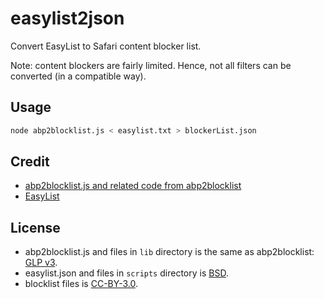 # easylist2json

Convert EasyList to Safari content blocker list.

Note: content blockers are fairly limited. Hence, not all filters
can be converted (in a compatible way).

## Usage

```sh
node abp2blocklist.js < easylist.txt > blockerList.json
```

## Credit

- [abp2blocklist.js and related code from abp2blocklist](https://github.com/adblockplus/abp2blocklist.git)
- [EasyList](https://easylist.to/)

## License

- abp2blocklist.js and files in `lib` directory is the same as abp2blocklist: [GLP v3](LICENSE-GPLv3.txt).
- easylist.json and files in `scripts` directory is [BSD](LICENSE-BSD.txt).
- blocklist files is [CC-BY-3.0](LICENSE-CC-BY-3.0.txt).
